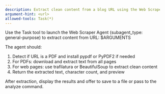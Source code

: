 ```yaml
---
description: Extract clean content from a blog URL using the Web Scraper Agent
argument-hint: <url>
allowed-tools: Task(*)
---
```


Use the Task tool to launch the Web Scraper Agent (subagent_type: general-purpose) to extract content from URL: $ARGUMENTS

The agent should:
1. Detect if URL is a PDF and install pypdf or PyPDF2 if needed
2. For PDFs: download and extract text from all pages
3. For web pages: use trafilatura or BeautifulSoup to extract clean content
4. Return the extracted text, character count, and preview

After extraction, display the results and offer to save to a file or pass to the analyze command.